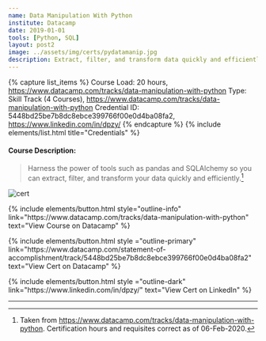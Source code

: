 ```yaml
---
name: Data Manipulation With Python
institute: Datacamp
date: 2019-01-01
tools: [Python, SQL]
layout: post2
image: ../assets/img/certs/pydatamanip.jpg
description: Extract, filter, and transform data quickly and efficiently
---
```


{% capture list_items %}
Course Load: 20 hours, https://www.datacamp.com/tracks/data-manipulation-with-python
Type: Skill Track (4 Courses), https://www.datacamp.com/tracks/data-manipulation-with-python
Credential ID: 5448bd25be7b8dc8ebce399766f00e0d4ba08fa2, https://www.linkedin.com/in/dpzy/
{% endcapture %}
{% include elements/list.html title="Credentials" %}

<!-- Long Desc -->
#### Course Description:
> Harness the power of tools such as pandas and SQLAlchemy so you can extract, filter, and transform your data quickly and efficiently.[^1]

<!-- End Desc -->

![cert]({{page.image}})

<p class="text-center">
{% include elements/button.html style="outline-info" link="https://www.datacamp.com/tracks/data-manipulation-with-python" text="View Course on Datacamp" %}
</p>

<p class="text-center">
{% include elements/button.html style ="outline-primary" link="https://www.datacamp.com/statement-of-accomplishment/track/5448bd25be7b8dc8ebce399766f00e0d4ba08fa2" text="View Cert on Datacamp" %}
</p>

<p class="text-center">
{% include elements/button.html style ="outline-dark" link="https://www.linkedin.com/in/dpzy/" text="View Cert on LinkedIn" %}
</p>

---

[^1]: Taken from <https://www.datacamp.com/tracks/data-manipulation-with-python>.  Certification hours and requisites correct as of 06-Feb-2020.
